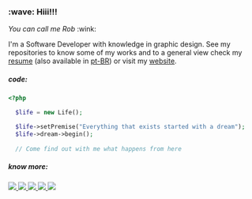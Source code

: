 <h3> :wave: <b>Hiii!!!</b></h3>
<p><i>You can call me Rob</i> :wink: </p>

<p>
  I'm a Software Developer with knowledge in graphic design. 
  See my repositories to know some of my works and to a general view 
  check my <a href="CV_RobsonGomes_Dev(EN).pdf">resume</a> (also available in <a href="CV_RobsonGomes_Dev(PT).pdf">pt-BR</a>) or visit my <a href="https://robsongomes.me">website</a>.</p>
</p>

<h5>code:</h5>

```php
<?php

  $life = new Life();

  $life->setPremise("Everything that exists started with a dream");
  $life->dream->begin(); 
  
  // Come find out with me what happens from here
```

<h5>know more:</h5>

<a href="https://github.com/rob-ec/rob-ec/raw/main/CV_RobsonGomes_Dev(EN).pdf" target="_blank">
  <img src="https://img.shields.io/badge/Download_Resume-289C6A?style=for-the-badge&logo=DocuSign&logoColor=white" />
</a>

<a href="https://www.linkedin.com/in/robson-m-gomes/" target="_blank">
  <img src="https://img.shields.io/badge/Linkedin-0A66C2?style=for-the-badge&logo=Linkedin&logoColor=white" />
</a>

<a href="https://gitlab.com/rob-ec" target="_blank">
  <img src="https://img.shields.io/badge/GitLab-FC6D26?style=for-the-badge&logo=GitLab&logoColor=white" />
</a>

<a href="https://leetcode.com/u/rob-ec/" target="_blank">
  <img src="https://img.shields.io/badge/LeetCode-FFA116?style=for-the-badge&logo=LeetCode&logoColor=FFFFFF" />
</a>

<a href="http://lattes.cnpq.br/6506282888397064" target="_blank">
  <img src="https://img.shields.io/badge/Lattes-1F2D4A?style=for-the-badge" />
</a>
